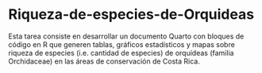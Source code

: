 # Riqueza-de-especies-de-Orquideas
Esta tarea consiste en desarrollar un documento Quarto con bloques de código en R que generen tablas, gráficos estadísticos y mapas sobre riqueza de especies (i.e. cantidad de especies) de orquídeas (familia Orchidaceae) en las áreas de conservación de Costa Rica. 
